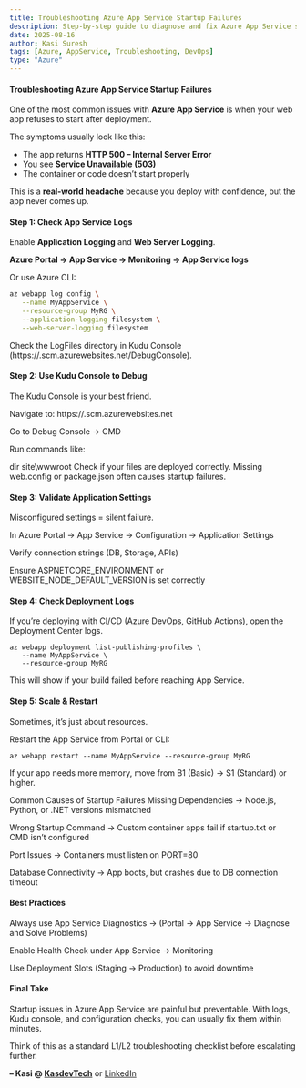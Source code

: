```yaml
---
title: Troubleshooting Azure App Service Startup Failures
description: Step-by-step guide to diagnose and fix Azure App Service startup failures, including logs, Kudu console, and common misconfigurations.
date: 2025-08-16
author: Kasi Suresh
tags: [Azure, AppService, Troubleshooting, DevOps]
type: "Azure"
---
```


#### Troubleshooting Azure App Service Startup Failures

One of the most common issues with **Azure App Service** is when your web app refuses to start after deployment.  

The symptoms usually look like this:
- The app returns **HTTP 500 – Internal Server Error**  
- You see **Service Unavailable (503)**  
- The container or code doesn’t start properly  

This is a **real-world headache** because you deploy with confidence, but the app never comes up.



#### Step 1: Check App Service Logs

Enable **Application Logging** and **Web Server Logging**.

**Azure Portal → App Service → Monitoring → App Service logs**  

Or use Azure CLI:

```bash
az webapp log config \
   --name MyAppService \
   --resource-group MyRG \
   --application-logging filesystem \
   --web-server-logging filesystem

   ```
Check the LogFiles directory in Kudu Console (https://<appname>.scm.azurewebsites.net/DebugConsole).

#### Step 2: Use Kudu Console to Debug
The Kudu Console is your best friend.

Navigate to: https://<appname>.scm.azurewebsites.net

Go to Debug Console → CMD

Run commands like:

dir site\wwwroot
Check if your files are deployed correctly. Missing web.config or package.json often causes startup failures.

#### Step 3: Validate Application Settings
Misconfigured settings = silent failure.

In Azure Portal → App Service → Configuration → Application Settings

Verify connection strings (DB, Storage, APIs)

Ensure ASPNETCORE_ENVIRONMENT or WEBSITE_NODE_DEFAULT_VERSION is set correctly

#### Step 4: Check Deployment Logs
If you’re deploying with CI/CD (Azure DevOps, GitHub Actions), open the Deployment Center logs.

```
az webapp deployment list-publishing-profiles \
   --name MyAppService \
   --resource-group MyRG
   ```
This will show if your build failed before reaching App Service.

#### Step 5: Scale & Restart
Sometimes, it’s just about resources.

Restart the App Service from Portal or CLI:

```
az webapp restart --name MyAppService --resource-group MyRG
```
If your app needs more memory, move from B1 (Basic) → S1 (Standard) or higher.

Common Causes of Startup Failures
Missing Dependencies → Node.js, Python, or .NET versions mismatched

Wrong Startup Command → Custom container apps fail if startup.txt or CMD isn’t configured

Port Issues → Containers must listen on PORT=80

Database Connectivity → App boots, but crashes due to DB connection timeout

#### Best Practices
Always use App Service Diagnostics → (Portal → App Service → Diagnose and Solve Problems)

Enable Health Check under App Service → Monitoring

Use Deployment Slots (Staging → Production) to avoid downtime

#### Final Take
Startup issues in Azure App Service are painful but preventable.
With logs, Kudu console, and configuration checks, you can usually fix them within minutes.

Think of this as a standard L1/L2 troubleshooting checklist before escalating further.

**– Kasi @ [KasdevTech](https://kasdevtech.com)** or [LinkedIn](https://www.linkedin.com/in/kasi-suresh-992675177/)
